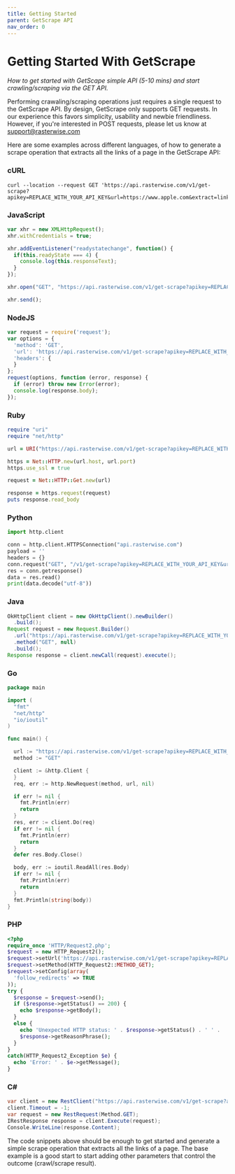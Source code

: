 ```yaml
---
title: Getting Started
parent: GetScrape API
nav_order: 0
---
```


# Getting Started With GetScrape

*How to get started with GetScape simple API (5-10 mins) and start crawling/scraping via the GET API.*

Performing crawaling/scraping operations just requires a single request to the GetScrape API. 
By design, GetScrape only supports GET requests. In our experience this favors simplicity, usability and newbie friendliness.
However, if you're interested in POST requests, please let us know at support@rasterwise.com

Here are some examples across different languages, of how to generate a scrape operation that extracts all the links of a page in the GetScrape API:

### cURL
```
curl --location --request GET 'https://api.rasterwise.com/v1/get-scrape?apikey=REPLACE_WITH_YOUR_API_KEY&url=https://www.apple.com&extract=links'
```

### JavaScript 



```js
var xhr = new XMLHttpRequest();
xhr.withCredentials = true;

xhr.addEventListener("readystatechange", function() {
  if(this.readyState === 4) {
    console.log(this.responseText);
  }
});

xhr.open("GET", "https://api.rasterwise.com/v1/get-scrape?apikey=REPLACE_WITH_YOUR_API_KEY&url=https://www.apple.com&extract=links");

xhr.send();
```



### NodeJS

```js
var request = require('request');
var options = {
  'method': 'GET',
  'url': 'https://api.rasterwise.com/v1/get-scrape?apikey=REPLACE_WITH_YOUR_API_KEY&url=https://www.apple.com&extract=links',
  'headers': {
  }
};
request(options, function (error, response) {
  if (error) throw new Error(error);
  console.log(response.body);
});
```



### Ruby


	

```ruby
require "uri"
require "net/http"

url = URI("https://api.rasterwise.com/v1/get-scrape?apikey=REPLACE_WITH_YOUR_API_KEY&url=https://www.apple.com&extract=links")

https = Net::HTTP.new(url.host, url.port)
https.use_ssl = true

request = Net::HTTP::Get.new(url)

response = https.request(request)
puts response.read_body
```



### Python 



```python
import http.client

conn = http.client.HTTPSConnection("api.rasterwise.com")
payload = ''
headers = {}
conn.request("GET", "/v1/get-scrape?apikey=REPLACE_WITH_YOUR_API_KEY&url=https://www.apple.com&extract=links", payload, headers)
res = conn.getresponse()
data = res.read()
print(data.decode("utf-8"))
```



### Java



```java
OkHttpClient client = new OkHttpClient().newBuilder()
  .build();
Request request = new Request.Builder()
  .url("https://api.rasterwise.com/v1/get-scrape?apikey=REPLACE_WITH_YOUR_API_KEY&url=https://www.apple.com&extract=links")
  .method("GET", null)
  .build();
Response response = client.newCall(request).execute();
```



### Go



```go
package main

import (
  "fmt"
  "net/http"
  "io/ioutil"
)

func main() {

  url := "https://api.rasterwise.com/v1/get-scrape?apikey=REPLACE_WITH_YOUR_API_KEY&url=https://www.apple.com&extract=links"
  method := "GET"

  client := &http.Client {
  }
  req, err := http.NewRequest(method, url, nil)

  if err != nil {
    fmt.Println(err)
    return
  }
  res, err := client.Do(req)
  if err != nil {
    fmt.Println(err)
    return
  }
  defer res.Body.Close()

  body, err := ioutil.ReadAll(res.Body)
  if err != nil {
    fmt.Println(err)
    return
  }
  fmt.Println(string(body))
}
```



### PHP



```php
<?php
require_once 'HTTP/Request2.php';
$request = new HTTP_Request2();
$request->setUrl('https://api.rasterwise.com/v1/get-scrape?apikey=REPLACE_WITH_YOUR_API_KEY&url=https://www.apple.com&extract=links');
$request->setMethod(HTTP_Request2::METHOD_GET);
$request->setConfig(array(
  'follow_redirects' => TRUE
));
try {
  $response = $request->send();
  if ($response->getStatus() == 200) {
    echo $response->getBody();
  }
  else {
    echo 'Unexpected HTTP status: ' . $response->getStatus() . ' ' .
    $response->getReasonPhrase();
  }
}
catch(HTTP_Request2_Exception $e) {
  echo 'Error: ' . $e->getMessage();
}
```



### C#



```c#
var client = new RestClient("https://api.rasterwise.com/v1/get-scrape?apikey=REPLACE_WITH_YOUR_API_KEY&url=https://www.apple.com&extract=links");
client.Timeout = -1;
var request = new RestRequest(Method.GET);
IRestResponse response = client.Execute(request);
Console.WriteLine(response.Content);
```



The code snippets above should be enough to get started and generate a simple scrape operation that extracts all the links of a page. The base example is a good start to start adding other parameters that control the outcome (crawl/scrape result).
